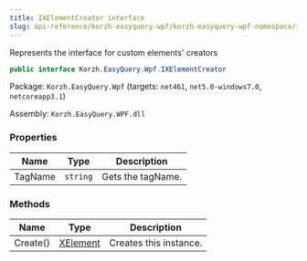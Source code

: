 ```yaml
---
title: IXElementCreator interface
slug: api-reference/korzh-easyquery-wpf/korzh-easyquery-wpf-namespace/ixelementcreator-interface
---
```

Represents the interface for custom elements' creators
```csharp
public interface Korzh.EasyQuery.Wpf.IXElementCreator

```
Package: `Korzh.EasyQuery.Wpf` (targets: `net461`, `net5.0-windows7.0`, `netcoreapp3.1`)

Assembly: `Korzh.EasyQuery.WPF.dll`

### Properties

| Name | Type | Description | 
| --- | --- | --- | 
| TagName | `string` | Gets the tagName. | 


### Methods

| Name | Type | Description | 
| --- | --- | --- | 
| Create() | [XElement](api-reference/korzh-easyquery-wpf/korzh-easyquery-wpf-namespace/xelement-class) | Creates this instance. |